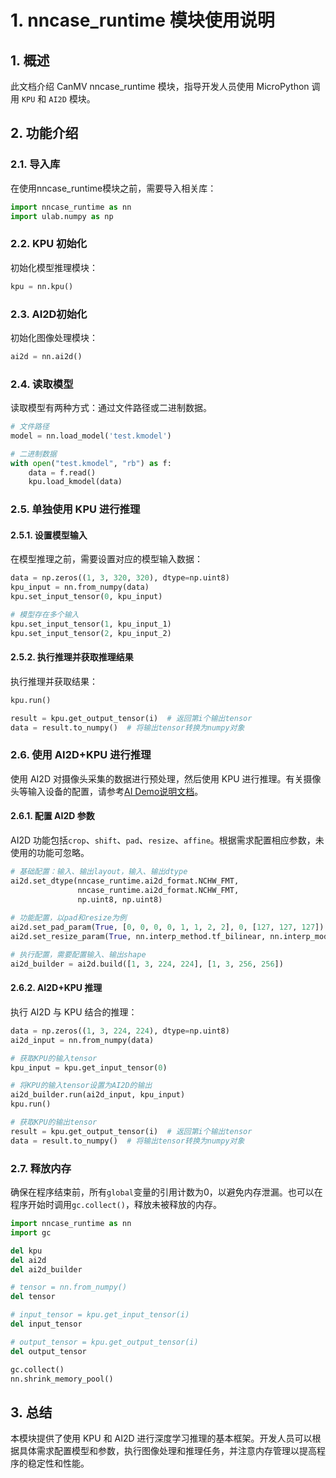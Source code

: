 # 1. nncase_runtime 模块使用说明

## 1. 概述

此文档介绍 CanMV nncase_runtime 模块，指导开发人员使用 MicroPython 调用 `KPU` 和 `AI2D` 模块。

## 2. 功能介绍

### 2.1. 导入库

在使用nncase_runtime模块之前，需要导入相关库：

```Python
import nncase_runtime as nn
import ulab.numpy as np
```

### 2.2. KPU 初始化

初始化模型推理模块：

```Python
kpu = nn.kpu()
```

### 2.3. AI2D初始化

初始化图像处理模块：

```Python
ai2d = nn.ai2d()
```

### 2.4. 读取模型

读取模型有两种方式：通过文件路径或二进制数据。

```Python
# 文件路径
model = nn.load_model('test.kmodel')

# 二进制数据
with open("test.kmodel", "rb") as f:
    data = f.read()
    kpu.load_kmodel(data)
```

### 2.5. 单独使用 KPU 进行推理

#### 2.5.1. 设置模型输入

在模型推理之前，需要设置对应的模型输入数据：

```Python
data = np.zeros((1, 3, 320, 320), dtype=np.uint8)
kpu_input = nn.from_numpy(data)
kpu.set_input_tensor(0, kpu_input)

# 模型存在多个输入
kpu.set_input_tensor(1, kpu_input_1)
kpu.set_input_tensor(2, kpu_input_2)
```

#### 2.5.2. 执行推理并获取推理结果

执行推理并获取结果：

```Python
kpu.run()

result = kpu.get_output_tensor(i)  # 返回第i个输出tensor
data = result.to_numpy()  # 将输出tensor转换为numpy对象
```

### 2.6. 使用 AI2D+KPU 进行推理

使用 AI2D 对摄像头采集的数据进行预处理，然后使用 KPU 进行推理。有关摄像头等输入设备的配置，请参考[AI Demo说明文档](./AI_Demo说明文档.md)。

#### 2.6.1. 配置 AI2D 参数

AI2D 功能包括`crop`、`shift`、`pad`、`resize`、`affine`。根据需求配置相应参数，未使用的功能可忽略。

```Python
# 基础配置：输入、输出layout，输入、输出dtype
ai2d.set_dtype(nncase_runtime.ai2d_format.NCHW_FMT,
               nncase_runtime.ai2d_format.NCHW_FMT, 
               np.uint8, np.uint8)
             
# 功能配置，以pad和resize为例
ai2d.set_pad_param(True, [0, 0, 0, 0, 1, 1, 2, 2], 0, [127, 127, 127])
ai2d.set_resize_param(True, nn.interp_method.tf_bilinear, nn.interp_mode.half_pixel)

# 执行配置，需要配置输入、输出shape
ai2d_builder = ai2d.build([1, 3, 224, 224], [1, 3, 256, 256])
```

#### 2.6.2. AI2D+KPU 推理

执行 AI2D 与 KPU 结合的推理：

```Python
data = np.zeros((1, 3, 224, 224), dtype=np.uint8)
ai2d_input = nn.from_numpy(data)

# 获取KPU的输入tensor
kpu_input = kpu.get_input_tensor(0)

# 将KPU的输入tensor设置为AI2D的输出
ai2d_builder.run(ai2d_input, kpu_input)
kpu.run()

# 获取KPU的输出tensor
result = kpu.get_output_tensor(i)  # 返回第i个输出tensor
data = result.to_numpy()  # 将输出tensor转换为numpy对象
```

### 2.7. 释放内存

确保在程序结束前，所有`global`变量的引用计数为0，以避免内存泄漏。也可以在程序开始时调用`gc.collect()`，释放未被释放的内存。

```Python
import nncase_runtime as nn
import gc

del kpu
del ai2d
del ai2d_builder

# tensor = nn.from_numpy()
del tensor

# input_tensor = kpu.get_input_tensor(i)
del input_tensor

# output_tensor = kpu.get_output_tensor(i)
del output_tensor

gc.collect()
nn.shrink_memory_pool()
```

## 3. 总结

本模块提供了使用 KPU 和 AI2D 进行深度学习推理的基本框架。开发人员可以根据具体需求配置模型和参数，执行图像处理和推理任务，并注意内存管理以提高程序的稳定性和性能。
